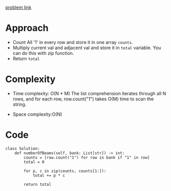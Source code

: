 [problem link](https://leetcode.com/problems/number-of-laser-beams-in-a-bank/description)

# Approach

- Count All '1' in every row and store it in one array `counts`.
- Multiply current val and adjacent val and store it in `total` variable. You can do this with zip function.
- Return `total`

# Complexity

- Time complexity: O(N \* M) The list comprehension iterates through all N rows, and for each row, row.count("1") takes O(M) time to scan the string.

- Space complexity:O(N)

# Code

```python3 []
class Solution:
    def numberOfBeams(self, bank: List[str]) -> int:
        counts = [row.count("1") for row in bank if "1" in row]
        total = 0

        for p, c in zip(counts, counts[1:]):
            total += p * c

        return total
```
